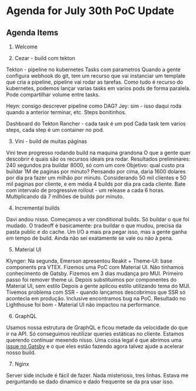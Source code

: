 # Agenda for July 30th PoC Update

## Agenda Items

1. Welcome

2. Cezar - build com tekton

Tekton - pipeline no kubernetes
Tasks com parametros
Quando a gente configura webhook do git, tem um recurso que vai instanciar um template que cria a pipeline, pipeline vai rodar as tarefas.
Como tudo é recurso do kubernetes, podemos lançar varias tasks em varios pods de forma paralela.
Pode compartilhar volume entre tasks.

Heyn: consigo descrever pipeline como DAG?
Jey: sim - isso daqui roda quando a anterior terminar, etc. Steps bonitinhos.

Dashboard do Tekton
Rancher - cada task é um pod
Cada task tem varios steps, cada step é um container no pod.

3. Vini - build de muitas páginas

Vini teve progresso rodando build na maquina grandona
O que a gente quer descobrir é quais são os recursos ideais pra rodar.
Resultados preliminares: 
240 segundos pra buildar 8000, só com um core
Objetivo: qual custo pra buildar 1M de paginas por minuto? Pensando por cima, daria 1600 dolares por dia pra fazer um milhão por minuto. 
Considerando 50 mil clientes e 50 mil paginas por cliente, e em média 4 builds por dia pra cada cliente. Bate com intervalo de progressive rollout - um release a cada 6 horas. Multiplicando dá 7 milhões de builds por minuto.

4. Incremental builds

Davi andou nisso. Começamos a ver conditional builds.
Só buildar o que foi mudado. 
O tradeoff é basicamente: pra buildar o que mudou, precisa da pasta public e do cache.
Um I/O a mais pra pegar isso, mas a gente ganha em tempo de build.
Ainda não sei exatamente se vale ou não à pena.

5. Material UI

Klynger: Na segunda, Emerson apresentou Reakit + Theme-UI: base components pra VTEX. 
Fizemos uma PoC com Material UI.
Não tinhamos conhecimento de Gatsby. Fizemos em 3 dias mudança pro MUI. 
Primeiro passo foi remover theme ui.
Depois substituimos por componentes do Material UI, sem estilo
Depois a gente aplicou estilo utilizando tema do MUI.
Tivemos problema com SSR - quando lançamos descobrimos que SSR só acontecia em produção.
Inclusive encontramos bug na PoC. 
Resultado no Lighthouse foi bom - Material UI não impactou na performance.

6. GraphQL

Usamos nossa estrutura de GraphQL e ficou metade da velocidade do que ir na API.
Só conseguimos reutilizar queries estáticas no cliente.
Estamos querendo continuar mexendo nisso.
Uma coisa legal é que abrimos uma [issue no Gatsby](https://github.com/gatsbyjs/gatsby/issues/26105) e o que eles estão fazendo agora talvez ajude a acelerar nosso build.

7. Nginx

Server side include é fácil de fazer. Nada misterioso, tres linhas.
Estava me perguntando se dado dinamico e dado frequente se da pra usar isso.
